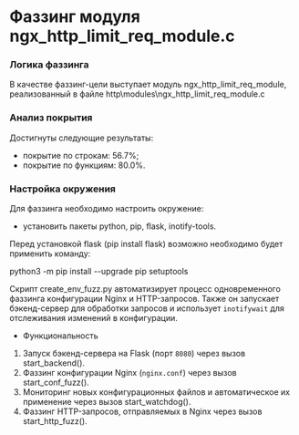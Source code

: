 # Фаззинг модуля ngx_http_limit_req_module.c

### Логика фаззинга
В качестве фаззинг-цели выступает модуль ngx_http_limit_req_module, реализованный в файле http\modules\ngx_http_limit_req_module.c

### Анализ покрытия
Достигнуты следующие результаты:
- покрытие по строкам: 56.7%;
- покрытие по функциям: 80.0%.

### Настройка окружения
Для фаззинга необходимо настроить окружение:
- установить пакеты python, pip, flask, inotify-tools.

Перед установкой flask (pip install flask) возможно необходимо будет применить команду:

python3 -m pip install --upgrade pip setuptools

Скрипт create_env_fuzz.py автоматизирует процесс одновременного фаззинга конфигурации Nginx и HTTP-запросов. 
Также он запускает бэкенд-сервер для обработки запросов и использует `inotifywait` для отслеживания изменений в конфигурации.
- Функциональность
1. Запуск бэкенд-сервера на Flask (порт `8080`) через вызов start_backend().
2. Фаззинг конфигурации Nginx (`nginx.conf`) через вызов start_conf_fuzz().
3. Мониторинг новых конфигурационных файлов и автоматическое их применение через вызов start_watchdog().
4. Фаззинг HTTP-запросов, отправляемых в Nginx через вызов start_http_fuzz().
